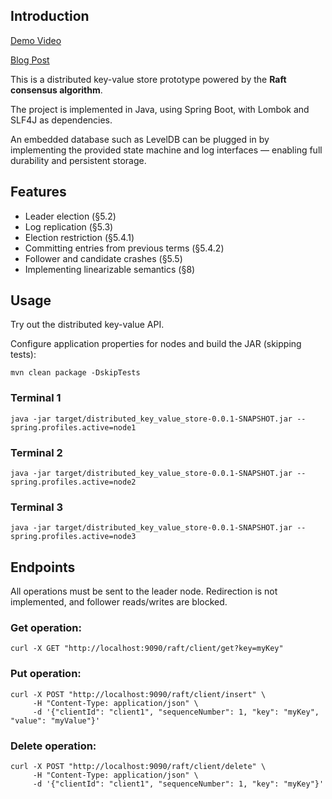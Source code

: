 ## Introduction

[Demo Video](https://www.youtube.com/watch?v=gdX7VxVnL6U)

[Blog Post](https://dev.to/sashaonion/javaraft-raft-based-distributed-key-value-store-5h0a)

This is a distributed key-value store prototype powered by the **Raft consensus algorithm**.  

The project is implemented in Java, using Spring Boot, with Lombok and SLF4J as dependencies.

An embedded database such as LevelDB can be plugged in by implementing the provided state machine and log interfaces — enabling full durability and persistent storage.


## Features
- Leader election (§5.2)
- Log replication (§5.3)
- Election restriction (§5.4.1)
- Committing entries from previous terms (§5.4.2)
- Follower and candidate crashes (§5.5)
- Implementing linearizable semantics (§8)

## Usage
Try out the distributed key-value API.

Configure application properties for nodes and build the JAR (skipping tests):
```
mvn clean package -DskipTests
```

### Terminal 1
```
java -jar target/distributed_key_value_store-0.0.1-SNAPSHOT.jar --spring.profiles.active=node1
```

### Terminal 2
```
java -jar target/distributed_key_value_store-0.0.1-SNAPSHOT.jar --spring.profiles.active=node2
```

### Terminal 3
```
java -jar target/distributed_key_value_store-0.0.1-SNAPSHOT.jar --spring.profiles.active=node3
```

## Endpoints
All operations must be sent to the leader node. Redirection is not implemented, and follower reads/writes are blocked.

### Get operation:
```
curl -X GET "http://localhost:9090/raft/client/get?key=myKey"
```

### Put operation:
```
curl -X POST "http://localhost:9090/raft/client/insert" \
     -H "Content-Type: application/json" \
     -d '{"clientId": "client1", "sequenceNumber": 1, "key": "myKey", "value": "myValue"}'
```

### Delete operation:
```
curl -X POST "http://localhost:9090/raft/client/delete" \
     -H "Content-Type: application/json" \
     -d '{"clientId": "client1", "sequenceNumber": 1, "key": "myKey"}'
```
